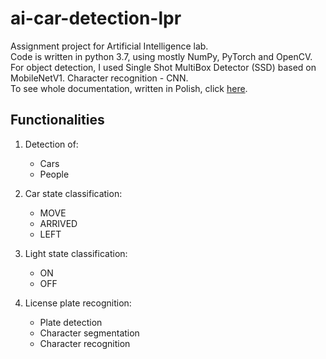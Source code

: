 # ai-car-detection-lpr

Assignment project for Artificial Intelligence lab.  
Code is written in python 3.7, using mostly NumPy, PyTorch and OpenCV.  
For object detection, I used Single Shot MultiBox Detector (SSD) based on MobileNetV1. Character recognition - CNN.  
To see whole documentation, written in Polish, click [here](./SI-dokumentacja.pdf).

## Functionalities

1. Detection of:

    * Cars
    * People 
    
2. Car state classification:
  
    * MOVE
    * ARRIVED
    * LEFT
    
3. Light state classification:
    
    * ON
    * OFF

3. License plate recognition:
    
    * Plate detection
    * Character segmentation
    * Character recognition
    
